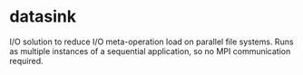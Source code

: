 datasink
========

I/O solution to reduce I/O meta-operation load on parallel file systems.
Runs as multiple instances of a sequential application, so no MPI
communication required.
